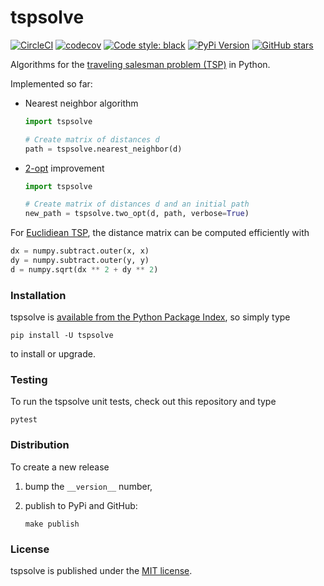 # tspsolve

[![CircleCI](https://img.shields.io/circleci/project/github/nschloe/tspsolve/master.svg)](https://circleci.com/gh/nschloe/tspsolve/tree/master)
[![codecov](https://img.shields.io/codecov/c/github/nschloe/tspsolve.svg)](https://codecov.io/gh/nschloe/tspsolve)
[![Code style: black](https://img.shields.io/badge/code%20style-black-000000.svg)](https://github.com/ambv/black)
[![PyPi Version](https://img.shields.io/pypi/v/tspsolve.svg)](https://pypi.org/project/tspsolve)
[![GitHub stars](https://img.shields.io/github/stars/nschloe/tspsolve.svg?logo=github&label=Stars)](https://github.com/nschloe/tspsolve)

Algorithms for the [traveling salesman problem
(TSP)](https://en.wikipedia.org/wiki/Travelling_salesman_problem) in Python.

Implemented so far:

  * Nearest neighbor algorithm
    ```python
    import tspsolve

    # Create matrix of distances d
    path = tspsolve.nearest_neighbor(d)
    ```

  * [2-opt](https://en.wikipedia.org/wiki/2-opt) improvement
    ```python
    import tspsolve

    # Create matrix of distances d and an initial path
    new_path = tspsolve.two_opt(d, path, verbose=True)
    ```

For [Euclidiean
TSP](https://en.wikipedia.org/wiki/Travelling_salesman_problem#Euclidean_TSP), the
distance matrix can be computed efficiently with
```python
dx = numpy.subtract.outer(x, x)
dy = numpy.subtract.outer(y, y)
d = numpy.sqrt(dx ** 2 + dy ** 2)
```

### Installation

tspsolve is [available from the Python Package
Index](https://pypi.org/project/tspsolve/), so simply type
```
pip install -U tspsolve
```
to install or upgrade.

### Testing

To run the tspsolve unit tests, check out this repository and type
```
pytest
```

### Distribution

To create a new release

1. bump the `__version__` number,

2. publish to PyPi and GitHub:
    ```
    make publish
    ```

### License

tspsolve is published under the [MIT license](https://en.wikipedia.org/wiki/MIT_License).
